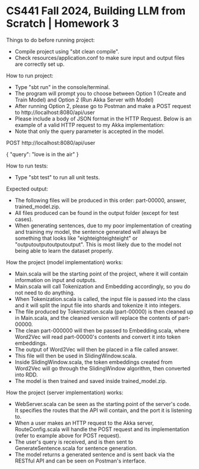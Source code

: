 <h1>CS441 Fall 2024, Building LLM from Scratch | Homework 3</h1>

Things to do before running project:
- Compile project using "sbt clean compile".
- Check resources/application.conf to make sure input and output files are correctly set up.

How to run project:
- Type "sbt run" in the console/terminal.
- The program will prompt you to choose between Option 1 (Create and Train Model) and Option 2 (Run Akka Server with Model)
- After running Option 2, please go to Postman and make a POST request to http://localhost:8080/api/user
- Please include a body of JSON format in the HTTP Request. Below is an example of a valid HTTP request to my Akka implementation:
- Note that only the query parameter is accepted in the model.

POST http://localhost:8080/api/user

{
    "query": "love is in the air"
}

How to run tests:
- Type "sbt test" to run all unit tests.

Expected output:
- The following files will be produced in this order: part-00000, answer, trained_model.zip.
- All files produced can be found in the output folder (except for test cases).
- When generating sentences, due to my poor implementation of creating and training my model, the sentence generated will always be something that looks like "eighteighteighteight" or "outputoutputoutputoutput". This is most likely due to the model not being able to learn the dataset properly.

How the project (model implementation) works:
- Main.scala will be the starting point of the project, where it will contain information on input and outputs.
- Main.scala will call Tokenization and Embedding accordingly, so you do not need to do anything.
- When Tokenization.scala is called, the input file is passed into the class and it will split the input file into shards and tokenize it into integers.
- The file produced by Tokenization.scala (part-00000) is then cleaned up in Main.scala, and the cleaned version will replace the contents of part-00000.
- The clean part-000000 will then be passed to Embedding.scala, where Word2Vec will read part-00000's contents and convert it into token embeddings.
- The output of Word2Vec will then be placed in a file called answer.
- This file will then be used in SlidingWindow.scala.
- Inside SlidingWindow.scala, the token embeddings created from Word2Vec will go through the SlidingWindow algorithm, then converted into RDD.
- The model is then trained and saved inside trained_model.zip.

How the project (server implementation) works:
- WebServer.scala can be seen as the starting point of the server's code. It specifies the routes that the API will contain, and the port it is listening to.
- When a user makes an HTTP request to the Akka server, RouteConfig.scala will handle the POST request and its implementation (refer to example above for POST request).
- The user's query is received, and is then sent to GenerateSentence.scala for sentence generation.
- The model returns a generated sentence and is sent back via the RESTful API and can be seen on Postman's interface.
